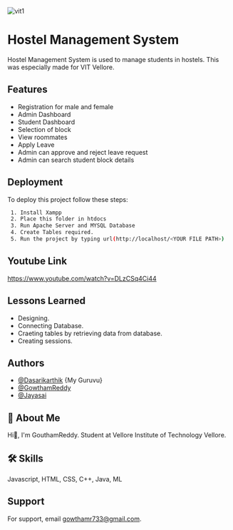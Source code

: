 
![vit1](https://user-images.githubusercontent.com/75360723/170732994-aff232d4-d202-46df-8397-3d740d20965a.png)

# Hostel Management System

Hostel Management System is used to manage students in hostels.
This was especially made for VIT Vellore.





## Features

- Registration for male and female
- Admin Dashboard
- Student Dashboard
- Selection of block
- View roommates
- Apply Leave
- Admin can approve and reject leave request
- Admin can search student block details



## Deployment

To deploy this project follow these steps:

```bash
 1. Install Xampp
 2. Place this folder in htdocs
 3. Run Apache Server and MYSQL Database
 4. Create Tables required.
 5. Run the project by typing url(http://localhost/<YOUR FILE PATH>)
```


## Youtube Link

https://www.youtube.com/watch?v=DLzCSq4Ci44
## Lessons Learned

- Designing.
- Connecting Database.
- Craeting tables by retrieving data from database.
- Creating sessions.



## Authors

- [@Dasarikarthik](https://github.com/dasarikarthik) {My Guruvu}
- [@GowthamReddy](https://github.com/GouthamReddy7)
- [@Jayasai](https://github.com/sai280100)


## 🚀 About Me
Hi👋, I'm GouthamReddy.
Student at Vellore Institute of Technology Vellore.


## 🛠 Skills
Javascript, HTML, CSS, C++, Java, ML


## Support

For support, email gowthamr733@gmail.com.


